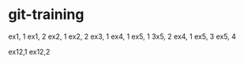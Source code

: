 # git-training
ex1, 1
ex1, 2
ex2, 1
ex2, 2
ex3, 1
ex4, 1
ex5, 1
3x5, 2
ex4, 1
ex5, 3
ex5, 4

ex12,1
ex12,2